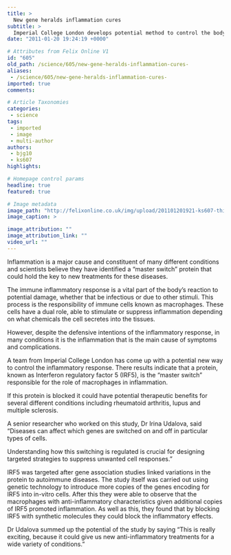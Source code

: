 ```yaml
---
title: >
  New gene heralds inflammation cures
subtitle: >
  Imperial College London develops potential method to control the body's inflammatory response
date: "2011-01-20 19:24:19 +0000"

# Attributes from Felix Online V1
id: "605"
old_path: /science/605/new-gene-heralds-inflammation-cures-
aliases:
 - /science/605/new-gene-heralds-inflammation-cures-
imported: true
comments:

# Article Taxonomies
categories:
 - science
tags:
 - imported
 - image
 - multi-author
authors:
 - bjg10
 - ks607
highlights:

# Homepage control params
headline: true
featured: true

# Image metadata
image_path: "http://felixonline.co.uk/img/upload/201101201921-ks607-thingsth.jpg"
image_caption: >

image_attribution: ""
image_attribution_link: ""
video_url: ""
---
```


Inflammation is a major cause and constituent of many different conditions and scientists believe they have identified a “master switch” protein that could hold the key to new treatments for these diseases.

The immune inflammatory response is a vital part of the body’s reaction to potential damage, whether that be infectious or due to other stimuli. This process is the responsibility of immune cells known as macrophages. These cells have a dual role, able to stimulate or suppress inflammation depending on what chemicals the cell secretes into the tissues.

However, despite the defensive intentions of the inflammatory response, in many conditions it is the inflammation that is the main cause of symptoms and complications.

A team from Imperial College London has come up with a potential new way to control the inflammatory response. There results indicate that a protein, known as Interferon regulatory factor 5 (IRF5), is the “master switch” responsible for the role of macrophages in inflammation.

If this protein is blocked it could have potential therapeutic benefits for several different conditions including rheumatoid arthritis, lupus and multiple sclerosis.

A senior researcher who worked on this study, Dr Irina Udalova, said “Diseases can affect which genes are switched on and off in particular types of cells.

Understanding how this switching is regulated is crucial for designing targeted strategies to suppress unwanted cell responses.”

IRF5 was targeted after gene association studies linked variations in the protein to autoimmune diseases. The study itself was carried out using genetic technology to introduce more copies of the genes encoding for IRF5 into in-vitro cells. After this they were able to observe that the macrophages with anti-inflammatory characteristics given additional copies of IRF5 promoted inflammation. As well as this, they found that by blocking IRF5 with synthetic molecules they could block the inflammatory effects.

Dr Udalova summed up the potential of the study by saying “This is really exciting, because it could give us new anti-inflammatory treatments for a wide variety of conditions.”
